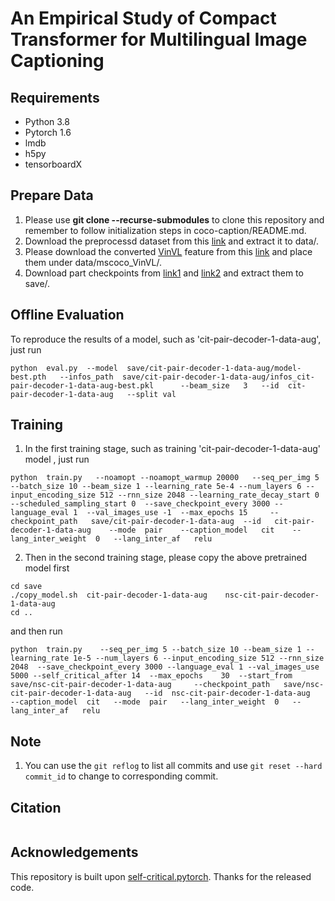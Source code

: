 # An Empirical Study of Compact Transformer for Multilingual Image Captioning

## Requirements
- Python 3.8
- Pytorch 1.6
- lmdb
- h5py
- tensorboardX

## Prepare Data
1. Please use **git clone --recurse-submodules** to clone this repository and remember to follow initialization steps in coco-caption/README.md.
2. Download the preprocessd dataset from this [link](https://entuedu-my.sharepoint.com/:u:/g/personal/n1806230d_e_ntu_edu_sg/ESLvnVV8BRhLnd1u3P4V6fYBoAJrZNenGGbIKOHrQq-4Pw?e=YPg2vY) and extract it to data/.
3. Please download the converted [VinVL](https://github.com/pzzhang/VinVL/blob/main/DOWNLOAD.md#pre-exacted-image-features) feature from this [link](https://entuedu-my.sharepoint.com/:u:/g/personal/n1806230d_e_ntu_edu_sg/ETEt4voFu-hAkxxwbwgZEz0BrGiDizFmqMTf3wGdWlv0bQ?e=FcqLhg) and place them under data/mscoco_VinVL/. 
4. Download part checkpoints from [link1](https://entuedu-my.sharepoint.com/:u:/g/personal/n1806230d_e_ntu_edu_sg/EY8ELL7X-jFEvwIStb1vxlsBLVWrSksLrzJMUh_z9j2fQA?e=roBZt8) and [link2](https://entuedu-my.sharepoint.com/:u:/g/personal/n1806230d_e_ntu_edu_sg/EXpGoA05j3tNo0tFcdeAhv8BNxyJM2XJUeNZDT2d5Z-ncg?e=nWNp2W) and extract them to save/.

## Offline Evaluation
To reproduce the results of a model, such as 'cit-pair-decoder-1-data-aug', just run

```
python  eval.py  --model  save/cit-pair-decoder-1-data-aug/model-best.pth   --infos_path  save/cit-pair-decoder-1-data-aug/infos_cit-pair-decoder-1-data-aug-best.pkl      --beam_size   3   --id  cit-pair-decoder-1-data-aug   --split val
```


## Training
1.  In the first training stage, such as training 'cit-pair-decoder-1-data-aug' model ,  just run 
```
python  train.py   --noamopt --noamopt_warmup 20000   --seq_per_img 5 --batch_size 10 --beam_size 1 --learning_rate 5e-4 --num_layers 6 --input_encoding_size 512 --rnn_size 2048 --learning_rate_decay_start 0  --scheduled_sampling_start 0  --save_checkpoint_every 3000 --language_eval 1  --val_images_use -1  --max_epochs 15     --checkpoint_path   save/cit-pair-decoder-1-data-aug  --id   cit-pair-decoder-1-data-aug    --mode  pair    --caption_model   cit    --lang_inter_weight  0   --lang_inter_af   relu
```

2. Then in the second training stage, please copy the above pretrained model first

```
cd save
./copy_model.sh  cit-pair-decoder-1-data-aug    nsc-cit-pair-decoder-1-data-aug
cd ..
``` 
and then run
```
python  train.py    --seq_per_img 5 --batch_size 10 --beam_size 1 --learning_rate 1e-5 --num_layers 6 --input_encoding_size 512 --rnn_size 2048  --save_checkpoint_every 3000 --language_eval 1 --val_images_use 5000 --self_critical_after 14  --max_epochs    30  --start_from   save/nsc-cit-pair-decoder-1-data-aug     --checkpoint_path   save/nsc-cit-pair-decoder-1-data-aug   --id  nsc-cit-pair-decoder-1-data-aug   --caption_model  cit   --mode  pair   --lang_inter_weight  0   --lang_inter_af   relu
```

## Note
1. You can use the `git reflog` to list all commits and use `git reset --hard  commit_id` to change to corresponding commit. 

## Citation

```

```

## Acknowledgements
This repository is built upon [self-critical.pytorch](https://github.com/ruotianluo/self-critical.pytorch). Thanks for the released  code.
